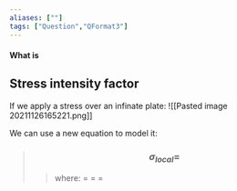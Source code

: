 ```yaml
---
aliases: [""]
tags: ["Question","QFormat3"]
---
```


#### What is
## Stress intensity factor

If we apply a stress over an infinate plate:
![[Pasted image 20211126165221.png]]

We can use a new equation to model it:

> ### $$ \sigma_{local} = $$ 
>> where:
>> $=$ 
>> $=$
>> $=$
